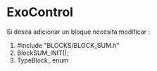# ExoControl

Si desea adicionar un bloque necesita modificar : 
1. #include "BLOCKS/BLOCK_SUM.h"
2. BlockSUM_INIT();
3. TypeBlock_ enum
